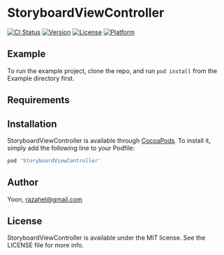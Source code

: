 # StoryboardViewController

[![CI Status](https://img.shields.io/travis/Yoon/StoryboardViewController.svg?style=flat)](https://travis-ci.org/Yoon/StoryboardViewController)
[![Version](https://img.shields.io/cocoapods/v/StoryboardViewController.svg?style=flat)](https://cocoapods.org/pods/StoryboardViewController)
[![License](https://img.shields.io/cocoapods/l/StoryboardViewController.svg?style=flat)](https://cocoapods.org/pods/StoryboardViewController)
[![Platform](https://img.shields.io/cocoapods/p/StoryboardViewController.svg?style=flat)](https://cocoapods.org/pods/StoryboardViewController)

## Example

To run the example project, clone the repo, and run `pod install` from the Example directory first.

## Requirements

## Installation

StoryboardViewController is available through [CocoaPods](https://cocoapods.org). To install
it, simply add the following line to your Podfile:

```ruby
pod 'StoryboardViewController'
```

## Author

Yoon, razahel@gmail.com

## License

StoryboardViewController is available under the MIT license. See the LICENSE file for more info.
